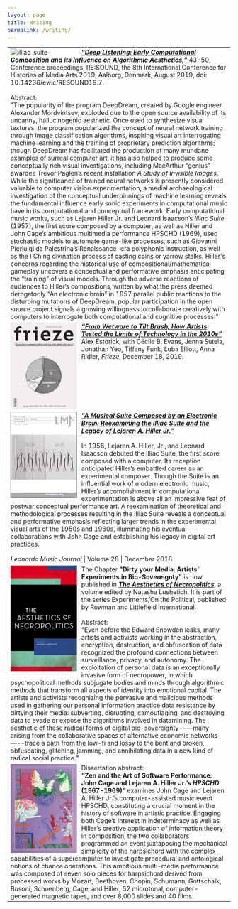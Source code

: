 ```yaml
---
layout: page
title: Writing
permalink: /writing/
---
```

<table>
<tr>
<td>
<img alt="illiac_suite" src="/assets/images/illiac_program.png" width="150px;" align="left" style="padding-right:10px;">
<span class="post-meta"><a href="https://www.scienceopen.com/hosted-document?doi=10.14236/ewic/RESOUND19.7"><em><b>"Deep Listening: Early Computational Composition and its Influence on Algorithmic Aesthetics,"</b></em></a> 43-50, Conference proceedings, RE:SOUND, the 8th International Conference for Histories of Media Arts 2019, Aalborg, Denmark, August 2019, doi: 10.14236/ewic/RESOUND19.7.
<br /><br />
Abstract:<br />"The popularity of the program DeepDream, created by Google engineer Alexander Mordvintsev, exploded due to the open source availability of its uncanny, hallucinogenic aesthetic. Once used to synthesize visual textures, the program popularized the concept of neural network training through image classification algorithms, inspiring visual art interrogating machine learning and the training of proprietary prediction algorithms; though DeepDream has facilitated the production of many mundane examples of surreal computer art, it has also helped to produce some conceptually rich visual investigations, including MacArthur “genius” awardee Trevor Paglen’s recent installation <em>A Study of Invisible Images</em>. While the significance of trained neural networks is presently considered valuable to computer vision experimentation, a medial archaeological investigation of the conceptual underpinnings of machine learning reveals the fundamental influence early sonic experiments in computational music have in its computational and conceptual framework. Early computational music works, such as Lejaren Hiller Jr. and Leonard Isaacson’s <em>Illiac Suite</em> (1957), the first score composed by a computer, as well as Hiller and John Cage’s ambitious multimedia performance HPSCHD (1969), used stochastic models to automate game-like processes, such as Giovanni Pierluigi da Palestrina’s Renaissance-era polyphonic instruction, as well as the I Ching divination process of casting coins or yarrow stalks. Hiller's concerns regarding the historical use of compositional/mathematical gameplay uncovers a conceptual and performative emphasis anticipating the “training” of visual models. Through the adverse reactions of audiences to Hiller’s compositions, written by what the press deemed derogatorily “An electronic brain” in 1957 parallel public reactions to the disturbing mutations of DeepDream, popular participation in the open source project signals a growing willingness to collaborate creatively with computers to interrogate both computational and cognitive processes."<br />
</span>
</td>
</tr>
<tr>
<td>
<img alt="frieze" src="/assets/images/frieze.jpg" width="150px;" align="left" style="padding-right:10px;">
<span class="post-meta"><a href="https://frieze.com/article/wetware-tilt-brush-how-artists-tested-limits-technology-2010s"><em><b>“From Wetware to Tilt Brush, How Artists Tested the Limits of Technology in the 2010s”</b></em></a>
    Alex Estorick, with Cécile B. Evans, Jenna Sutela, Jonathan Yeo, Tiffany Funk, Luba Elliott, Anna Ridler, <em>Frieze</em>, December 18, 2019.<br />
    </span>
    </td>
    </tr>
<tr>
<td>
<img alt="LMJ_12_03" src="/assets/images/LMJ_12_03.png" width="150px;" align="left" style="padding-right:10px;">
<span class="post-meta"><a href="https://goo.gl/atrFx5"><em><b>"A Musical Suite Composed by an Electronic Brain: Reexamining the Illiac Suite and the Legacy of Lejaren A. Hiller Jr."</b></em></a><br /><br />In 1956, Lejaren A. Hiller, Jr., and Leonard Isaacson debuted the Illiac Suite, the first score composed with a computer. Its reception anticipated Hiller’s embattled career as an experimental composer. Though the Suite is an influential work of modern electronic music, Hiller’s accomplishment in computational experimentation is above all an impressive feat of postwar conceptual performance art. A reexamination of theoretical and methodological processes resulting in the Illiac Suite reveals a conceptual and performative emphasis reflecting larger trends in the experimental visual arts of the 1950s and 1960s, illuminating his eventual collaborations with John Cage and establishing his legacy in digital art practices.
<br /><br />
    <em>Leonardo Music Journal</em> | Volume 28 | December 2018<br />
    </span>
    </td>
</tr>
<tr>
<td>
<img alt="necro" src="/assets/images/necro.png" width="150px;" align="left" style="padding-right:10px;">
<span class="post-meta">The Chapter <b>"Dirty your Media: Artists’ Experiments in Bio-Sovereignty"</b> is now published in <a href="https://www.rowmaninternational.com/book/the_aesthetics_of_necropolitics/3-156-ca075b63-47e4-4ff7-abfa-024766487a88"><b><em>The Aesthetics of Necropolitics</em></b></a>, a volume edited by Natasha Lushetich. It is part of the series Experiments/On the Political, published by Rowman and Littlefield International.<br /><br />
Abstract:<br /> "Even before the Edward Snowden leaks, many artists and activists working in the abstraction, encryption, destruction, and obfuscation of data recognized the profound connections between surveillance, privacy, and autonomy. The exploitation of personal data is an exceptionally invasive form of necropower, in which psychopolitical methods subjugate bodies and minds through algorithmic methods that transform all aspects of identity into emotional capital. The artists and activists recognizing the pervasive and malicious methods used in gathering our personal information practice data resistance by dirtying their media: subverting, disrupting, camouflaging, and destroying data to evade or expose the algorithms involved in datamining. The aesthetic of these radical forms of digital bio-sovereignty--—many arising from the collaborative spaces of alternative economic networks—--trace a path from the low-fi and lossy to the bent and broken, obfuscating, glitching, jamming, and annihilating data in a new kind of radical social practice."
</span>
</td>
</tr>
<tr>
<td>
<img src="/assets/images/hpschd_00.jpg" width="150px;" align="left" style="padding-right:10px;">
    <span class="post-meta">Dissertation abstract:<br /><b>“Zen and the Art of Software Performance: John Cage and Lejaren A. Hiller Jr.’s <em>HPSCHD</em> (1967-1969)”</b> examines John Cage and Lejaren A. Hiller Jr.’s computer-assisted music event HPSCHD, constituting a crucial moment in the history of software in artistic practice. Engaging both Cage’s interest in indeterminacy as well as Hiller’s creative application of information theory in composition, the two collaborators programmed an event juxtaposing the mechanical simplicity of the harpsichord with the complex capabilities of a supercomputer to investigate procedural and ontological notions of chance operations. This ambitious multi-media performance was composed of seven solo pieces for harpsichord derived from processed works by Mozart, Beethoven, Chopin, Schumann, Gottschalk, Busoni, Schoenberg, Cage, and Hiller, 52 microtonal, computer-generated magnetic tapes, and over 8,000 slides and 40 films.
    </span>
    </td>
    </tr>
    </table>
